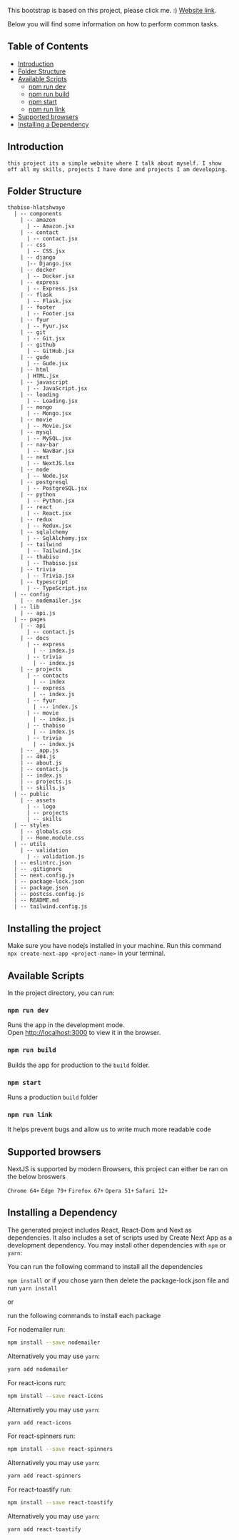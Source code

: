 This bootstrap is based on this project, please click me. :) [Website link](https://thabiso-hlatshwayo.vercel.app/).

Below you will find some information on how to perform common tasks.

## Table of Contents

- [Introduction](#introduction)
- [Folder Structure](#folder-structure)
- [Available Scripts](#available-scripts)
  - [npm run dev](#npm-run-dev)
  - [npm run build](#npm-run-dev)
  - [npm start](#npm-start)
  - [npm run link](#npm-run-link)
- [Supported browsers](#supported-browsers)
- [Installing a Dependency](#installing-a-dependency) 

## Introduction

```
this project its a simple website where I talk about myself. I show off all my skills, projects I have done and projects I am developing.
```

## Folder Structure 

```
thabiso-hlatshwayo
  | -- components
    | -- amazon
      | -- Amazon.jsx   
    | -- contact
      | -- contact.jsx
    | -- css
      | -- CSS.jsx
    | -- django
      |-- Django.jsx
    | -- docker
      | -- Docker.jsx
    | -- express
      | -- Express.jsx
    | -- flask
      | -- Flask.jsx
    | -- footer
      | -- Footer.jsx
    | -- fyur
      | -- Fyur.jsx
    | -- git
      | -- Git.jsx
    | -- github
      | -- GitHub.jsx
    | -- gude
      | -- Gude.jsx
    | -- html
      | HTML.jsx
    | -- javascript 
      | -- JavaScript.jsx
    | -- loading
      | -- Loading.jsx
    | -- mongo
      | -- Mongo.jsx
    | -- movie 
      | -- Movie.jsx
    | -- mysql 
      | -- MySQL.jsx      
    | -- nav-bar
      | -- NavBar.jsx
    | -- next
      | -- NextJS.lsx
    | -- node
      | -- Node.jsx
    | -- postgresql
      | -- PostgreSQL.jsx
    | -- python
      | -- Python.jsx
    | -- react
      | -- React.jsx
    | -- redux
      | -- Redux.jsx
    | -- sqlalchemy
      | -- SqlAlchemy.jsx
    | -- tailwind
      | -- Tailwind.jsx
    | -- thabiso
      | -- Thabiso.jsx
    | -- trivia
      | -- Trivia.jsx
    | -- typescript
      | -- TypeScript.jsx
  | -- config
    | -- nodemailer.jsx
  | -- lib
    | -- api.js
  | -- pages
    | -- api
      | -- contact.js
    | -- docs
      | -- express
        | -- index.js
      | -- trivia 
        | -- index.js
    | -- projects
      | -- contacts
        | -- index
      | -- express
        | -- index.js
      | -- fyur 
        | --- index.js
      | -- movie
        | -- index.js
      | -- thabiso
        | -- index.js
      | -- trivia
        | -- index.js
    | -- _app.js
    | -- 404.js
    | -- about.js
    | -- contact.js
    | -- index.js
    | -- projects.js
    | -- skills.js
  | -- public
    | -- assets
      | -- logo
      | -- projects
      | -- skills
  | -- styles
    | -- globals.css
    | -- Home.module.css
  | -- utils         
    | -- validation
      | -- validation.js
  | -- eslintrc.json
  | -- .gitignore
  | -- next.config.js
  | -- package-lock.json
  | -- package.json
  | -- postcss.config.js
  | -- README.md
  | -- tailwind.config.js
```

## Installing the project

Make sure you have nodejs installed in your machine. Run this command `npx create-next-app <project-name>` in your terminal.

## Available Scripts

In the project directory, you can run:

### `npm run dev`

Runs the app in the development mode.<br>
Open [http://localhost:3000](http://localhost:3000) to view it in the browser.

### `npm run build`

Builds the app for production to the `build` folder.<br>

### `npm start`

Runs a production `build` folder

### `npm run link`

It helps prevent bugs and allow us to write much more readable code


## Supported browsers

NextJS is supported by modern Browsers, this project can either be ran on the below broswers

`Chrome 64+`
`Edge 79+`
`Firefox 67+`
`Opera 51+`
`Safari 12+`

## Installing a Dependency

The generated project includes React, React-Dom and Next as dependencies. It also includes a set of scripts used by Create Next App as a development dependency. You may install other dependencies with `npm` or `yarn`:

You can run the following command to install all the dependencies

`npm install` or if you chose yarn then delete the package-lock.json file and run `yarn install`

or 

run the following commands to install each package

For nodemailer run:

```sh
npm install --save nodemailer
```

Alternatively you may use `yarn`:

```sh
yarn add nodemailer
```

For react-icons run:

```sh
npm install --save react-icons
```

Alternatively you may use `yarn`:

```sh
yarn add react-icons
```

For react-spinners run:

```sh
npm install --save react-spinners
```

Alternatively you may use `yarn`:

```sh
yarn add react-spinners
```

For react-toastify run:

```sh
npm install --save react-toastify
```

Alternatively you may use `yarn`:

```sh
yarn add react-toastify
```